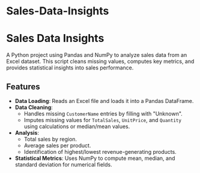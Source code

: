 # Sales-Data-Insights
# Sales Data Insights

A Python project using Pandas and NumPy to analyze sales data from an Excel dataset. This script cleans missing values, computes key metrics, and provides statistical insights into sales performance.

## Features

- **Data Loading**: Reads an Excel file and loads it into a Pandas DataFrame.
- **Data Cleaning**:
  - Handles missing `CustomerName` entries by filling with "Unknown".
  - Imputes missing values for `TotalSales`, `UnitPrice`, and `Quantity` using calculations or median/mean values.
- **Analysis**:
  - Total sales by region.
  - Average sales per product.
  - Identification of highest/lowest revenue-generating products.
- **Statistical Metrics**: Uses NumPy to compute mean, median, and standard deviation for numerical fields.

